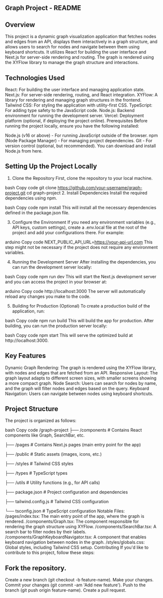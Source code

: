 Graph Project - README
------------------------

Overview
--------
This project is a dynamic graph visualization application that fetches nodes and edges from an API, displays them interactively in a graph structure, and allows users to search for nodes and navigate between them using keyboard shortcuts. It utilizes React for building the user interface and Next.js for server-side rendering and routing. The graph is rendered using the XYFlow library to manage the graph structure and interactions.

Technologies Used
-----------------
React: For building the user interface and managing application state.
Next.js: For server-side rendering, routing, and React integration.
XYFlow: A library for rendering and managing graph structures in the frontend.
Tailwind CSS: For styling the application with utility-first CSS.
TypeScript: For adding type safety to the JavaScript code.
Node.js: Backend environment for running the development server.
Vercel: Deployment platform (optional, if deploying the project online).
Prerequisites
Before running the project locally, ensure you have the following installed:

Node.js (v16 or above) - For running JavaScript outside of the browser.
npm (Node Package Manager) - For managing project dependencies.
Git - For version control (optional, but recommended).
You can download and install Node.js from here.

Setting Up the Project Locally
-------------------------------
1. Clone the Repository
First, clone the repository to your local machine.

bash
Copy code
git clone https://github.com/your-username/graph-project.git
cd graph-project
2. Install Dependencies
Install the required dependencies using npm.

bash
Copy code
npm install
This will install all the necessary dependencies defined in the package.json file.

3. Configure the Environment
If you need any environment variables (e.g., API keys, custom settings), create a .env.local file at the root of the project and add your configurations there. For example:

arduino
Copy code
NEXT_PUBLIC_API_URL=https://your-api-url.com
This step might not be necessary if the project does not require any environment variables.

4. Running the Development Server
After installing the dependencies, you can run the development server locally:

bash
Copy code
npm run dev
This will start the Next.js development server and you can access the project in your browser at:

arduino
Copy code
http://localhost:3000
The server will automatically reload any changes you make to the code.

5. Building for Production (Optional)
To create a production build of the application, run:

bash
Copy code
npm run build
This will build the app for production. After building, you can run the production server locally:

bash
Copy code
npm start
This will serve the optimized build at http://localhost:3000.

Key Features
------------
Dynamic Graph Rendering: The graph is rendered using the XYFlow library, with nodes and edges that are fetched from an API.
Responsive Layout: The graph layout adapts to different screen sizes, with smaller screens showing a more compact graph.
Node Search: Users can search for nodes by name, and the graph will filter nodes and edges based on the query.
Keyboard Navigation: Users can navigate between nodes using keyboard shortcuts.


Project Structure
-----------------
The project is organized as follows:

bash
Copy code
/graph-project
├── /components           # Contains React components like Graph, SearchBar, etc.

├── /pages                # Contains Next.js pages (main entry point for the app)

├── /public               # Static assets (images, icons, etc.)

├── /styles               # Tailwind CSS styles

├── /types                # TypeScript types

├── /utils                # Utility functions (e.g., for API calls)

├── package.json          # Project configuration and dependencies

├── tailwind.config.js    # Tailwind CSS configuration

└── tsconfig.json         # TypeScript configuration
Notable Files:
/pages/index.tsx: The main entry point of the app, where the graph is rendered.
/components/Graph.tsx: The component responsible for rendering the graph structure using XYFlow.
/components/SearchBar.tsx: A search bar to filter nodes by their labels.
/components/GraphKeyboardNavigator.tsx: A component that enables keyboard navigation between nodes in the graph.
/styles/globals.css: Global styles, including Tailwind CSS setup.
Contributing
If you'd like to contribute to this project, follow these steps:

Fork the repository.
--------------------
Create a new branch (git checkout -b feature-name).
Make your changes.
Commit your changes (git commit -am 'Add new feature').
Push to the branch (git push origin feature-name).
Create a pull request.
